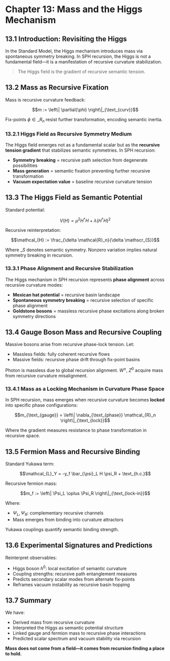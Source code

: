 # Chapter 13: Mass and the Higgs Mechanism

## 13.1 Introduction: Revisiting the Higgs

In the Standard Model, the Higgs mechanism introduces mass via spontaneous symmetry breaking. In SPH recursion, the Higgs is not a fundamental field—it is a manifestation of recursive curvature stabilization.

> The Higgs field is the gradient of recursive semantic tension.

## 13.2 Mass as Recursive Fixation

Mass is recursive curvature feedback:

$$m := \left\| \partial(\phi) \right\|_{\text_{curv}}$$

Fix-points $\phi \in \mathcal_{R}_n$ resist further transformation, encoding semantic inertia.

### 13.2.1 Higgs Field as Recursive Symmetry Medium

The Higgs field emerges not as a fundamental scalar but as the **recursive tension gradient** that stabilizes semantic symmetries. In SPH recursion:

- **Symmetry breaking** = recursive path selection from degenerate possibilities
- **Mass generation** = semantic fixation preventing further recursive transformation
- **Vacuum expectation value** = baseline recursive curvature tension

## 13.3 The Higgs Field as Semantic Potential

Standard potential:

$$V(H) = \mu^2 H^\dagger H + \lambda (H^\dagger H)^2$$

Recursive reinterpretation:

$$\mathcal_{H} := \frac_{\delta \mathcal{R}_n}{\delta \mathscr_{S}}$$

Where $\mathscr_{S}$ denotes semantic symmetry. Nonzero variation implies natural symmetry breaking in recursion.

### 13.3.1 Phase Alignment and Recursive Stabilization

The Higgs mechanism in SPH recursion represents **phase alignment** across recursive curvature modes:

- **Mexican hat potential** = recursive basin landscape
- **Spontaneous symmetry breaking** = recursive selection of specific phase alignment
- **Goldstone bosons** = massless recursive phase excitations along broken symmetry directions

## 13.4 Gauge Boson Mass and Recursive Coupling

Massive bosons arise from recursive phase-lock tension. Let:

- Massless fields: fully coherent recursive flows
- Massive fields: recursive phase drift through fix-point basins

Photon is massless due to global recursion alignment. $W^\pm$, $Z^0$ acquire mass from recursive curvature misalignment.

### 13.4.1 Mass as a Locking Mechanism in Curvature Phase Space

In SPH recursion, mass emerges when recursive curvature becomes **locked** into specific phase configurations:

$$m_{\text_{gauge}} = \left\| \nabla_{\text_{phase}} \mathcal_{R}_n \right\|_{\text_{lock}}$$

Where the gradient measures resistance to phase transformation in recursive space.

## 13.5 Fermion Mass and Recursive Binding

Standard Yukawa term:

$$\mathcal_{L}_Y = -y_f \bar_{\psi}_L H \psi_R + \text_{h.c.}$$

Recursive fermion mass:

$$m_f := \left\| \Psi_L \oplus \Psi_R \right\|_{\text_{lock-in}}$$

Where:
- $\Psi_L, \Psi_R$: complementary recursive channels
- Mass emerges from binding into curvature attractors

Yukawa couplings quantify semantic binding strength.

## 13.6 Experimental Signatures and Predictions

Reinterpret observables:
- Higgs boson $h^0$: local excitation of semantic curvature
- Coupling strengths: recursive path entanglement measures
- Predicts secondary scalar modes from alternate fix-points
- Reframes vacuum instability as recursive basin hopping

## 13.7 Summary

We have:
- Derived mass from recursive curvature
- Interpreted the Higgs as semantic potential structure
- Linked gauge and fermion mass to recursive phase interactions
- Predicted scalar spectrum and vacuum stability via recursion

**Mass does not come from a field—it comes from recursion finding a place to hold.**